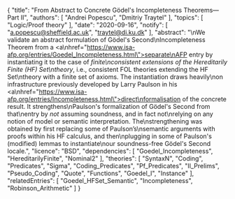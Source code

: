{
    "title": "From Abstract to Concrete G&ouml;del's Incompleteness Theorems&mdash;Part II",
    "authors": [
        "Andrei Popescu",
        "Dmitriy Traytel"
    ],
    "topics": [
        "Logic/Proof theory"
    ],
    "date": "2020-09-16",
    "notify": [
        "a.popescu@sheffield.ac.uk",
        "traytel@di.ku.dk"
    ],
    "abstract": "\nWe validate an abstract formulation of G&ouml;del's Second\nIncompleteness Theorem from a <a\nhref=\"https://www.isa-afp.org/entries/Goedel_Incompleteness.html\">separate\nAFP entry</a> by instantiating it to the case of <i>finite\nconsistent extensions of the Hereditarily Finite (HF) Set\ntheory</i>, i.e., consistent FOL theories extending the HF Set\ntheory with a finite set of axioms.  The instantiation draws heavily\non infrastructure previously developed by Larry Paulson in his <a\nhref=\"https://www.isa-afp.org/entries/Incompleteness.html\">direct\nformalisation of the concrete result</a>. It strengthens\nPaulson's formalization of G&ouml;del's Second from that\nentry by <i>not</i> assuming soundness, and in fact not\nrelying on any notion of model or semantic interpretation. The\nstrengthening was obtained by first replacing some of Paulson’s\nsemantic arguments with proofs within his HF calculus, and then\nplugging in some of Paulson's (modified) lemmas to instantiate\nour soundness-free G&ouml;del's Second locale.",
    "licence": "BSD",
    "dependencies": [
        "Goedel_Incompleteness",
        "HereditarilyFinite",
        "Nominal2"
    ],
    "theories": [
        "SyntaxN",
        "Coding",
        "Predicates",
        "Sigma",
        "Coding_Predicates",
        "Pf_Predicates",
        "II_Prelims",
        "Pseudo_Coding",
        "Quote",
        "Functions",
        "Goedel_I",
        "Instance"
    ],
    "relatedEntries": [
        "Goedel_HFSet_Semantic",
        "Incompleteness",
        "Robinson_Arithmetic"
    ]
}